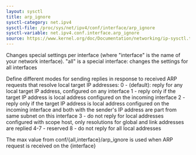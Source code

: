 ```yaml
---
layout: sysctl
title: arp_ignore
sysctl-category: net.ipv4
sysctl-file: /proc/sys/net/ipv4/conf/interface/arp_ignore
sysctl-variable: net.ipv4.conf.interface.arp_ignore
source: https://www.kernel.org/doc/Documentation/networking/ip-sysctl.txt
---
```


Changes special settings per interface (where "interface" is the name of your network interface). "all" is a special interface: changes the settings for all interfaces

Define different modes for sending replies in response to
received ARP requests that resolve local target IP addresses:
0 - (default): reply for any local target IP address, configured
on any interface
1 - reply only if the target IP address is local address
configured on the incoming interface
2 - reply only if the target IP address is local address
configured on the incoming interface and both with the
sender's IP address are part from same subnet on this interface
3 - do not reply for local addresses configured with scope host,
only resolutions for global and link addresses are replied
4-7 - reserved
8 - do not reply for all local addresses

The max value from conf/{all,interface}/arp_ignore is used
when ARP request is received on the {interface}

